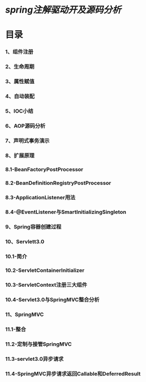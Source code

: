 # ***spring注解驱动开及源码分析***</br>
# **目录**</br>
  ### 1、组件注册</br>
  ### 2、生命周期</br>
  ### 3、属性赋值</br>
  ###  4、自动装配</br>
  ### 5、IOC小结</br>
  ### 6、AOP源码分析</br>
  ### 7、声明式事务演示</br>
  ### 8、扩展原理</br>
  ### 8.1-BeanFactoryPostProcessor</br>
  ### 8.2-BeanDefinitionRegistryPostProcessor</br>
  ### 8.3-ApplicationListener用法</br>
  ### 8.4-@EventListener与SmartInitializingSingleton</br>
  ### 9、Spring容器创建过程</br>
  ### 10、Servlett3.0</br>
  ### 10.1-简介</br>
  ### 10.2-ServletContainerInitializer</br>
  ### 10.3-ServletContext注册三大组件</br>
  ### 10.4-Servlet3.0与SpringMVC整合分析</br>
  ### 11、SpringMVC</br>
  ### 11.1-整合</br>
  ### 11.2-定制与接管SpringMVC</br>
  ### 11.3-servlet3.0异步请求</br>
  ### 11.4-SpringMVC异步请求返回Callable和DeferredResult</br>
